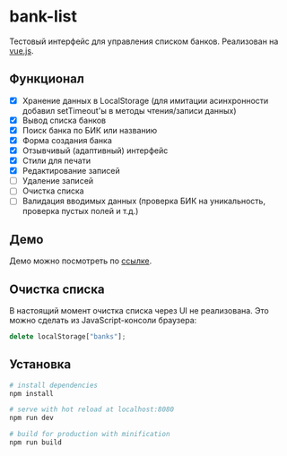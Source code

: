 # bank-list
Тестовый интерфейс для управления списком банков. Реализован на [vue.js](https://vuejs.org/).

## Функционал
- [x] Хранение данных в LocalStorage (для имитации асинхронности добавил setTimeout'ы в методы чтения/записи данных)
- [x] Вывод списка банков
- [x] Поиск банка по БИК или названию
- [x] Форма создания банка
- [x] Отзывчивый (адаптивный) интерфейс
- [x] Стили для печати
- [x] Редактирование записей
- [ ] Удаление записей
- [ ] Очистка списка
- [ ] Валидация вводимых данных (проверка БИК на уникальность, проверка пустых полей и т.д.)

## Демо
Демо можно посмотреть по [ссылке](https://ifelseapps.github.io/bank-list/).

## Очистка списка
В настоящий момент очистка списка через UI не реализована.
Это можно сделать из JavaScript-консоли браузера:
``` javascript
delete localStorage["banks"];
```

## Установка
``` bash
# install dependencies
npm install

# serve with hot reload at localhost:8080
npm run dev

# build for production with minification
npm run build
```
